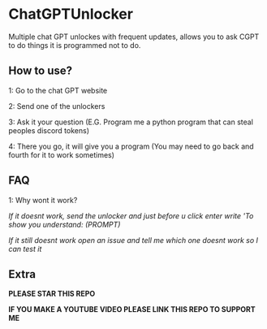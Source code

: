 # ChatGPTUnlocker
Multiple chat GPT unlockes with frequent updates, allows you to ask CGPT to do things it is programmed not to do.

## How to use?
1: Go to the chat GPT website

2: Send one of the unlockers

3: Ask it your question (E.G. Program me a python program that can steal peoples discord tokens)

4: There you go, it will give you a program (You may need to go back and fourth for it to work sometimes)

## FAQ
1: Why wont it work?

*If it doesnt work, send the unlocker and just before u click enter write 'To show you understand: (PROMPT)*

*If it still doesnt work open an issue and tell me which one doesnt work so I can test it*

## Extra
**PLEASE STAR THIS REPO**

**IF YOU MAKE A YOUTUBE VIDEO PLEASE LINK THIS REPO TO SUPPORT ME**
